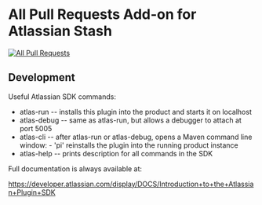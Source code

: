 All Pull Requests Add-on for Atlassian Stash
============================================

[![All Pull Requests](https://oxygene.sk/uploads/allpullrequests-small.png)](https://marketplace.atlassian.com/plugins/sk.oxygene.stash.stash-all-pull-requests)

Development
-----------

Useful Atlassian SDK commands:

* atlas-run   -- installs this plugin into the product and starts it on localhost
* atlas-debug -- same as atlas-run, but allows a debugger to attach at port 5005
* atlas-cli   -- after atlas-run or atlas-debug, opens a Maven command line window:
                 - 'pi' reinstalls the plugin into the running product instance
* atlas-help  -- prints description for all commands in the SDK

Full documentation is always available at:

https://developer.atlassian.com/display/DOCS/Introduction+to+the+Atlassian+Plugin+SDK
